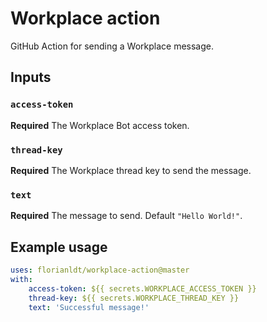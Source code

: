# Workplace action

GitHub Action for sending a Workplace message.

## Inputs

### `access-token`

**Required** The Workplace Bot access token.

### `thread-key`

**Required** The Workplace thread key to send the message.

### `text`

**Required** The message to send. Default `"Hello World!"`.

## Example usage

```yaml
uses: florianldt/workplace-action@master
with:
    access-token: ${{ secrets.WORKPLACE_ACCESS_TOKEN }}
    thread-key: ${{ secrets.WORKPLACE_THREAD_KEY }}
    text: 'Successful message!'
```
